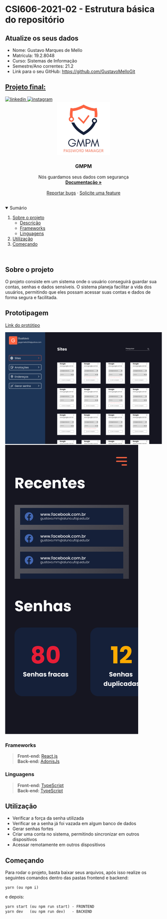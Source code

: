# **CSI606-2021-02 - Estrutura básica do repositório**

## Atualize os seus dados

- Nome: Gustavo Marques de Mello
- Matrícula: 19.2.8048
- Curso: Sistemas de Informação
- Semestre/Ano correntes: 21.2
- Link para o seu GitHub: https://github.com/GustavoMelloGit

## [Projeto final:](./Projeto/README.md)

<a href="https://www.linkedin.com/in/gustavo-marques-mello/" target="_blank">
  <img src="https://img.shields.io/badge/LinkedIn-0077B5?style=for-the-badge&logo=linkedin&logoColor=white" alt="linkedin"/>
</a>
<a href="https://www.instagram.com/gugamello29/?hl=pt-br" target="_blank">
  <img src="https://img.shields.io/badge/Instagram-E4405F?style=for-the-badge&logo=instagram&logoColor=white" alt="instagram"/>
</a>
<br />
<div align="center">
  <a href="https://github.com/UFOP-CSI477/2021-02-atividades-GustavoMelloGit">
    <img src="./Logo.png" alt="Logo" width="170" height="170">
  </a>
  <h3 align="center"><strong>GMPM</strong></h3>

  <p align="center">
    Nós guardamos seus dados com segurança
    <br />
    <a href="https://github.com/UFOP-CSI477/2021-02-atividades-GustavoMelloGit"><strong>Documentação »</strong></a>
    <br />
    <br />
    <a href="https://github.com/UFOP-CSI477/2021-02-atividades-GustavoMelloGit/issues/new">Reportar bugs</a>
    ·
    <a href="https://github.com/UFOP-CSI477/2021-02-atividades-GustavoMelloGit/issues/new">Solicite uma feature</a>
  </p>
</div>
<br/>
<details open>
  <summary>Sumário</summary>
  <ol>
    <li>
      <a href="#sobre-o-projeto">Sobre o projeto</a>
      <ul>
        <li><a href="#sobre-o-projeto">Descrição</a></li>
      </ul>
      <ul>
        <li><a href="#frameworks">Frameworks</a></li>
      </ul>
      <ul>
        <li><a href="#linguagens">Linguagens</a></li>
      </ul>
    </li>
    <li>
      <a href="#utilização">Utilização</a>
    </li>
    <li><a href="#começando">Começando</a></li>
  </ol>
</details>
<br/>

## Sobre o projeto
  O projeto consiste em um sistema onde o usuário conseguirá guardar sua contas, senhas e dados sensíveis. O sistema planeja facilitar a vida dos usuários, permitindo que eles possam acessar suas contas e dados de forma segura e facilitada. 

## Prototipagem
<a href="https://www.figma.com/file/B5hfGQhAIHqfqvqnOxcxCv/GMPM?node-id=0%3A1">Link do protótipo</a>

![desktop-home]
![mobile-home]

### Frameworks
> **Front-end:** [React.js](https://reactjs.org/) <br/>
> **Back-end:** [AdonisJs](https://adonisjs.com/)

### Linguagens
> **Front-end:** [TypeScript](https://www.typescriptlang.org/)<br/>
> **Back-end:** [TypeScript](https://www.typescriptlang.org/)

## Utilização
  <ul>
    <li>Verificar a força da senha utilizada</li>
    <li>Verificar se a senha já foi vazada em algum banco de dados</li>
    <li>Gerar senhas fortes</li>
    <li>Criar uma conta no sistema, permitindo sincronizar em outros dispositivos</li>
    <li>Acessar remotamente em outros dispositivos</li>
  </ul>

## Começando
Para rodar o projeto, basta baixar seus arquivos, após isso realize os seguintes comandos dentro das pastas frontend e backend:

```
yarn (ou npm i) 
```
e depois:
```
yarn start (ou npm run start) - FRONTEND
yarn dev   (ou npm run dev)   - BACKEND
```

<!-- MARKDOWN LINKS & IMAGES -->
<!-- https://www.markdownguide.org/basic-syntax/#reference-style-links -->
[linkedin-shield]: https://img.shields.io/badge/-LinkedIn-black.svg?style=for-the-badge&logo=linkedin&colorB=555
[linkedin-url]: https://linkedin.com/in/gustavo-marques-mello
[desktop-home]: images/desktop-home.png
[mobile-home]: images/mobile-home.png
[mobile-login_page]: images/mobile-login_page.png
[mobile-menu]: images/mobile-menu.png
[mobile-password_generation]: images/mobile-password_generation.png
